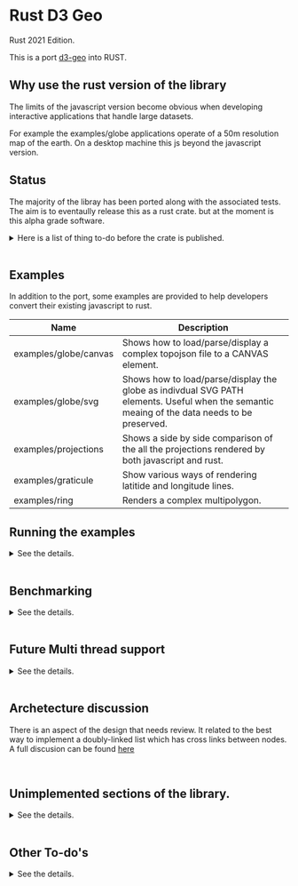 # Rust D3 Geo
Rust 2021 Edition.

This is a port  [d3-geo](https://github.com/d3/d3-geo) into RUST.

## Why use the rust version of the library

The limits of the javascript version become obvious when developing interactive applications that handle large datasets.

For example the examples/globe applications operate of a 50m resolution map of the earth. On a desktop machine  this js beyond the javascript version.

## Status
The majority of the libray has been ported along with the associated tests. The aim is to eventaully release this as a rust crate.
but at the moment is this alpha grade software.

<details>
<summary> Here is a list of thing to-do before the crate is published.</summary>

* The recenter state-based API refacor is almost complete.
  Once fit_size_resampling() is reinstated the code-coverage metric will jump 10% back to the previous value of approx 82%
* The clipping algorithm in clip/rejoin/mod.rs needs to be refactored.
see  [The intersection Problem.](#the-intersection-problem--request-for-comments)
Test coverage in that area is high so the algortihms is working but the data structures make extensive use of Vec<Options<Rc<RefCell<_Intersection_>>>> which is not performant.

* The API is not stabalised. If perfomance issues arise then the API will change. Additionaly I plan a final review to remove anything uneeded before making changes become complicated.

</details>

<br>

## Examples

In addition to the port, some examples are provided to help developers convert their existing javascript to rust.

| Name                  | Description                                                                                                                                  |
| --------------------- | -------------------------------------------------------------------------------------------------------------------------------------------- |
| examples/globe/canvas | Shows how to load/parse/display  a complex topojson file to a CANVAS element.                                                                |
| examples/globe/svg    | Shows how to load/parse/display the globe as indivdual SVG PATH elements. Useful when the semantic meaing of the data needs to be preserved. |
| examples/projections  | Shows a side by side comparison of the all the projections rendered by both javascript and rust.                                             |
| examples/graticule    | Show various ways of rendering latitide and longitude lines.                                                                                 |
| examples/ring         | Renders a complex multipolygon.                                                                                                              |
 ## Running the examples

<details>
<summary>See the details.</summary>

  From a machine with npm and node installed.

  First install wamm-pack [[ installation guide]](https://rustwasm.github.io/wasm-pack/installer/)
  ```
  cd rust_d3_geo/examples/ring/
  npm install
  npm start
  ```
</details>
<br>

## Benchmarking

<details>
<summary>See the details.</summary>
In this project, we have two benchmarks, based on the ring and graticule examples ( see above. )

Also [rust_d3_geo_voronoi](https://github.com/martinfrances107/rust_d3_geo_voronoi)
 uses this library, and thank project contains a benchmark which contains an exact port of a benchmark in [d3-geo-voronoi ](https://github.com/Fil/d3-geo-voronoi).
 Based on that benchmark rust is 31% faster, or permits a 37% increase in throughput.
</details>

<br>

## Future Multi thread support
<details>
<summary>See the details.</summary>
On my todo list.
* [rayon](https://docs.rs/rayon/latest/rayon/index.html) is rust's crate for multithread support.
I have made extensive use of iterators when porting the code and rayon support the easy conversion of single threaded iterators to multithread iterators.

* The Hashmaps - appear slow.
  Maybe I can get performace improvements by replacing them with B-tree collections?
</details>

<br>

## Archetecture discussion 

There is an aspect of the design that needs review. It related to the best way to implement a doubly-linked list which has cross links between nodes. A full discusion can be found [here](/intersection_problem.md)

<br>

## Unimplemented sections of the library.
<details>
<summary>See the details.</summary>
Support for a custom projection is not yet supported.
For an example of this see the test labelled "projection.fitExtent(…) custom projection"

I am trying to get a program of mine to run faster, but I want this to eventually be a true library port. So feel free to add suggestions to my todo list.

Here is a list of the currently supported projections.
* AziumuthalEqualArea
* AzimuthalEquiDistant
* Equirectangular
* Gnomic
* Mercator
* Orthographic
* Stereographic

A complete list of all ported projections can be found in invert-test.rs. Out of the 15 distinct projections listed only 7 have been ported so far.
</details>

<br>

## Other To-do's

<details>
<summary>See the details.</summary>

## Document API changes such as
  * src/projection/clip_angle_reset()
  * src/projection/clip_extent_clear()

Finally

todo.md contains a more detailed todo list.
</details>
